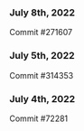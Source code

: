 ### July 8th, 2022

Commit #271607

### July 5th, 2022

Commit #314353


### July 4th, 2022

Commit #72281

